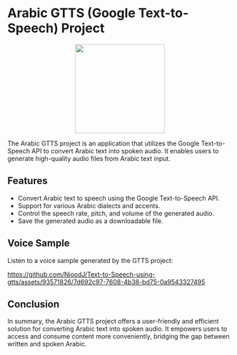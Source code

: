 # Arabic GTTS (Google Text-to-Speech) Project
<p align="center">
  <img width="200" height="200" src=https://github.com/NjoodJ/Text-to-Speech-using-gtts/assets/93571826/6ad86fd0-1677-493a-9822-192aeb3720ae>
</p>

The Arabic GTTS project is an application that utilizes the Google Text-to-Speech API to convert Arabic text into spoken audio. It enables users to generate high-quality audio files from Arabic text input.

## Features
- Convert Arabic text to speech using the Google Text-to-Speech API.
- Support for various Arabic dialects and accents.
- Control the speech rate, pitch, and volume of the generated audio.
- Save the generated audio as a downloadable file.


## Voice Sample
Listen to a voice sample generated by the GTTS project:

https://github.com/NjoodJ/Text-to-Speech-using-gtts/assets/93571826/7d692c97-7608-4b38-bd75-0a9543327495
## Conclusion
In summary, the Arabic GTTS project offers a user-friendly and efficient solution for converting Arabic text into spoken audio. It empowers users to access and consume content more conveniently, bridging the gap between written and spoken Arabic.
